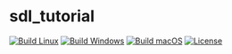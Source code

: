 # sdl_tutorial

[![Build Linux](https://github.com/pascal-1609/sdl_tutorial/workflows/Build%20Linux/badge.svg)](https://github.com/christopher-besch/neural_network/actions/workflows/build_linux.yml)
[![Build Windows](https://github.com/pascal-1609/sdl_tutorial/workflows/Build%20Windows/badge.svg)](https://github.com/christopher-besch/neural_network/actions/workflows/build_windows.yml)
[![Build macOS](https://github.com/pascal-1609/sdl_tutorial/workflows/Build%20macOS/badge.svg)](https://github.com/christopher-besch/neural_network/actions/workflows/build_macos.yml)
[![License](https://img.shields.io/badge/license-MIT-yellow)](https://github.com/neural_network/blob/main/LICENSE)
